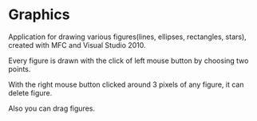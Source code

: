 Graphics
========
Application for drawing various figures(lines, ellipses, rectangles, stars), created with MFC and Visual Studio 2010.

Every figure is drawn with the click of left mouse button by choosing two points.

With the right mouse button clicked around 3 pixels of any figure, it can delete figure.

Also you can drag figures.
